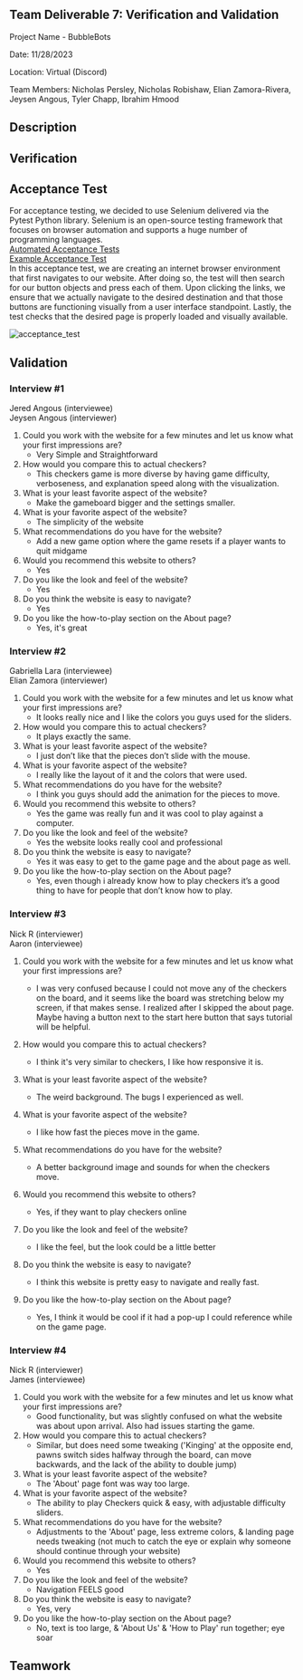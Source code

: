 ## Team Deliverable 7: Verification and Validation
Project Name - BubbleBots

Date: 11/28/2023

Location: Virtual (Discord)

Team Members: Nicholas Persley, Nicholas Robishaw, Elian Zamora-Rivera, Jeysen Angous, Tyler Chapp, Ibrahim Hmood

## Description

## Verification

## Acceptance Test
For acceptance testing, we decided to use Selenium delivered via the Pytest Python library. Selenium is an open-source testing framework that focuses on browser automation and supports a huge number of programming languages.\
[Automated Acceptance Tests](https://github.com/N1ckP3rsl3y/TheBubbleBots/blob/main/testing/acceptance_test.py) \
[Example Acceptance Test](https://github.com/N1ckP3rsl3y/TheBubbleBots/actions/runs/7078527014/job/19264113247) \
In this acceptance test, we are creating an internet browser environment that first navigates to our website. After doing so, the test will then search for our button objects and press each of them. Upon clicking the links, we ensure that we actually navigate to the desired destination and that those buttons are functioning visually from a user interface standpoint. Lastly, the test checks that the desired page is properly loaded and visually available. 


![acceptance_test](https://github.com/N1ckP3rsl3y/TheBubbleBots/assets/95588532/dc4494ef-fde0-49cd-b6d0-9c74e3178996)

## Validation

### Interview #1
Jered Angous (interviewee)  
Jeysen Angous (interviewer)
1. Could you work with the website for a few minutes and let us know what your first impressions are?  
   * Very Simple and Straightforward
2. How would you compare this to actual checkers?  
   * This checkers game is more diverse by having game difficulty, verboseness, and explanation speed along with the visualization.
3. What is your least favorite aspect of the website?
   * Make the gameboard bigger and the settings smaller.
5. What is your favorite aspect of the website?  
   * The simplicity of the website
6. What recommendations do you have for the website?
   * Add a new game option where the game resets if a player wants to quit midgame
8. Would you recommend this website to others?  
   * Yes
9. Do you like the look and feel of the website?  
   * Yes
10. Do you think the website is easy to navigate?  
    * Yes
11. Do you like the how-to-play section on the About page?  
    * Yes, it's great
   
### Interview #2
Gabriella Lara (interviewee)  
Elian Zamora (interviewer)

1. Could you work with the website for a few minutes and let us know what your first impressions are?
   * It looks really nice and I like the colors you guys used for the sliders.
2. How would you compare this to actual checkers?
   * It plays exactly the same.
3. What is your least favorite aspect of the website?
   * I just don’t like that the pieces don’t slide with the mouse. 
4. What is your favorite aspect of the website?
   * I really like the layout of it and the colors that were used. 
5. What recommendations do you have for the website?
   * I think you guys should add the animation for the pieces to move. 
6. Would you recommend this website to others?
   * Yes the game was really fun and it was cool to play against a computer. 
7. Do you like the look and feel of the website?
   * Yes the website looks really cool and professional 
8. Do you think the website is easy to navigate?
   * Yes it was easy to get to the game page and the about page as well. 
9. Do you like the how-to-play section on the About page?
   * Yes, even though i already know how to play checkers it’s a good thing to have for people that don’t know how to play.

### Interview #3
Nick R (interviewer) \
Aaron  (interviewee)

1. Could you work with the website for a few minutes and let us know what your first impressions are?
   * I was very confused because I could not move any of the checkers on the board, and it seems like the board was stretching below my screen, if that makes sense. I realized after I skipped the about page. Maybe having a button next to the start here button that says tutorial will be helpful.

2. How would you compare this to actual checkers?
   * I think it's very similar to checkers, I like how responsive it is.
3. What is your least favorite aspect of the website?
   * The weird background. The bugs I experienced as well.
4. What is your favorite aspect of the website?
   * I like how fast the pieces move in the game.
5. What recommendations do you have for the website?
   * A better background image and sounds for when the checkers move.
6. Would you recommend this website to others?
   * Yes, if they want to play checkers online
7. Do you like the look and feel of the website?
   * I like the feel, but the look could be a little better
8. Do you think the website is easy to navigate?
   * I think this website is pretty easy to navigate and really fast.
9. Do you like the how-to-play section on the About page?
   * Yes, I think it would be cool if it had a pop-up I could reference while on the game page.

### Interview #4
Nick R (interviewer) \
James  (interviewee)

1. Could you work with the website for a few minutes and let us know what your first impressions are? 
   * Good functionality, but was slightly confused on what the website was about upon arrival. Also had issues starting the game. 
2. How would you compare this to actual checkers? 
   * Similar, but does need some tweaking ('Kinging' at the opposite end, pawns switch sides halfway through the board, can move backwards, and the lack of the ability to double jump)
3. What is your least favorite aspect of the website? 
   * The 'About' page font was way too large. 
4. What is your favorite aspect of the website? 
   * The ability to play Checkers quick & easy, with adjustable difficulty sliders. 
5. What recommendations do you have for the website?
   * Adjustments to the 'About' page, less extreme colors, & landing page needs tweaking (not much to catch the eye or explain why someone should continue through your website) 
6. Would you recommend this website to others? 
   * Yes 
7. Do you like the look and feel of the website? 
   * Navigation FEELS good 
8. Do you think the website is easy to navigate? 
   * Yes, very 
9. Do you like the how-to-play section on the About page? 
   * No, text is too large, & 'About Us' & 'How to Play' run together; eye soar


## Teamwork
